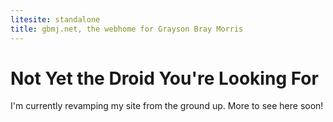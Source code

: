 ```yaml
---
litesite: standalone
title: gbmj.net, the webhome for Grayson Bray Morris
---
```


# Not Yet the Droid You're Looking For

I'm currently revamping my site from the ground up. More to see here
soon!
